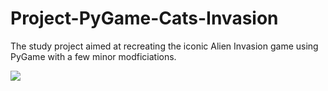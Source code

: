 # Project-PyGame-Cats-Invasion
The study project aimed at recreating the iconic Alien Invasion game using PyGame with a few minor modficiations. 

<img src = "Screenshot.png">

